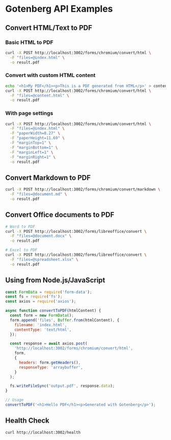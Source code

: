 # Gotenberg API Examples

## Convert HTML/Text to PDF

### Basic HTML to PDF
```bash
curl -X POST http://localhost:3002/forms/chromium/convert/html \
  -F "files=@index.html" \
  -o result.pdf
```

### Convert with custom HTML content
```bash
echo '<h1>My PDF</h1><p>This is a PDF generated from HTML</p>' > content.html
curl -X POST http://localhost:3002/forms/chromium/convert/html \
  -F "files=@content.html" \
  -o result.pdf
```

### With page settings
```bash
curl -X POST http://localhost:3002/forms/chromium/convert/html \
  -F "files=@index.html" \
  -F "paperWidth=8.27" \
  -F "paperHeight=11.69" \
  -F "marginTop=1" \
  -F "marginBottom=1" \
  -F "marginLeft=1" \
  -F "marginRight=1" \
  -o result.pdf
```

## Convert Markdown to PDF
```bash
curl -X POST http://localhost:3002/forms/chromium/convert/markdown \
  -F "files=@document.md" \
  -o result.pdf
```

## Convert Office documents to PDF
```bash
# Word to PDF
curl -X POST http://localhost:3002/forms/libreoffice/convert \
  -F "files=@document.docx" \
  -o result.pdf

# Excel to PDF
curl -X POST http://localhost:3002/forms/libreoffice/convert \
  -F "files=@spreadsheet.xlsx" \
  -o result.pdf
```

## Using from Node.js/JavaScript
```javascript
const FormData = require('form-data');
const fs = require('fs');
const axios = require('axios');

async function convertToPDF(htmlContent) {
  const form = new FormData();
  form.append('files', Buffer.from(htmlContent), {
    filename: 'index.html',
    contentType: 'text/html',
  });

  const response = await axios.post(
    'http://localhost:3002/forms/chromium/convert/html',
    form,
    {
      headers: form.getHeaders(),
      responseType: 'arraybuffer',
    }
  );

  fs.writeFileSync('output.pdf', response.data);
}

// Usage
convertToPDF('<h1>Hello PDF</h1><p>Generated with Gotenberg</p>');
```

## Health Check
```bash
curl http://localhost:3002/health
```